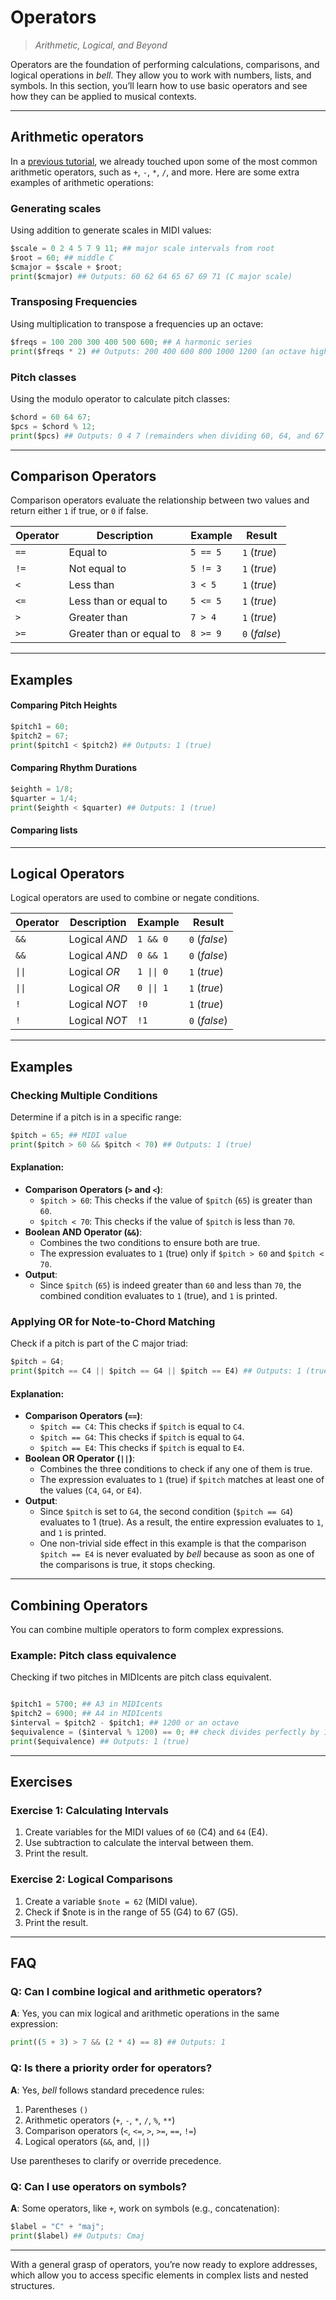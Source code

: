 # Operators

> _Arithmetic, Logical, and Beyond_

Operators are the foundation of performing calculations, comparisons, and logical operations in _bell_. They allow you to work with numbers, lists, and symbols. In this section, you’ll learn how to use basic operators and see how they can be applied to musical contexts.

---

## Arithmetic operators

In a [previous tutorial](05_expressions.md), we already touched upon some of the most common arithmetic operators, such as `+`, `-`, `*`, `/`, and more. Here are some extra examples of arithmetic operations:

### Generating scales

Using addition to generate scales in MIDI values:

```py
$scale = 0 2 4 5 7 9 11; ## major scale intervals from root
$root = 60; ## middle C
$cmajor = $scale + $root;
print($cmajor) ## Outputs: 60 62 64 65 67 69 71 (C major scale)
```

### Transposing Frequencies

Using multiplication to transpose a frequencies up an octave:

```py
$freqs = 100 200 300 400 500 600; ## A harmonic series
print($freqs * 2) ## Outputs: 200 400 600 800 1000 1200 (an octave higher)
```

### Pitch classes

Using the modulo operator to calculate pitch classes:

```py
$chord = 60 64 67;
$pcs = $chord % 12;
print($pcs) ## Outputs: 0 4 7 (remainders when dividing 60, 64, and 67 by 12)
```

---

## Comparison Operators

Comparison operators evaluate the relationship between two values and return either `1` if true, or `0` if false.

| Operator | Description              | Example  | Result        |
| -------- | ------------------------ | -------- | ------------- |
| `==`     | Equal to                 | `5 == 5` | `1` (_true_)  |
| `!=`     | Not equal to             | `5 != 3` | `1` (_true_)  |
| `<`      | Less than                | `3 < 5`  | `1` (_true_)  |
| `<=`     | Less than or equal to    | `5 <= 5` | `1` (_true_)  |
| `>`      | Greater than             | `7 > 4`  | `1` (_true_)  |
| `>=`     | Greater than or equal to | `8 >= 9` | `0` (_false_) |

---

## Examples

#### Comparing Pitch Heights

```py
$pitch1 = 60;
$pitch2 = 67;
print($pitch1 < $pitch2) ## Outputs: 1 (true)
```

#### Comparing Rhythm Durations

```py
$eighth = 1/8;
$quarter = 1/4;
print($eighth < $quarter) ## Outputs: 1 (true)
```

#### Comparing lists

---

## Logical Operators

Logical operators are used to combine or negate conditions.

| Operator | Description   | Example    | Result        |
| -------- | ------------- | ---------- | ------------- |
| `&&`     | Logical _AND_ | `1 && 0`   | `0` (_false_) |
| `&&`     | Logical _AND_ | `0 && 1`   | `0` (_false_) |
| `\|\|`   | Logical _OR_  | `1 \|\| 0` | `1` (_true_)  |
| `\|\|`   | Logical _OR_  | `0 \|\| 1` | `1` (_true_)  |
| `!`      | Logical _NOT_ | `!0`       | `1` (_true_)  |
| `!`      | Logical _NOT_ | `!1`       | `0` (_false_) |

---

## Examples

### Checking Multiple Conditions

Determine if a pitch is in a specific range:

```py
$pitch = 65; ## MIDI value
print($pitch > 60 && $pitch < 70) ## Outputs: 1 (true)
```

#### Explanation:

- **Comparison Operators (`>` and `<`)**:
  - `$pitch > 60`: This checks if the value of `$pitch` (`65`) is greater than `60`.
  - `$pitch < 70`: This checks if the value of `$pitch` is less than `70`.
- **Boolean AND Operator (`&&`)**:
  - Combines the two conditions to ensure both are true.
  - The expression evaluates to `1` (true) only if `$pitch > 60` and `$pitch < 70`.
- **Output**:
  - Since `$pitch` (`65`) is indeed greater than `60` and less than `70`, the combined condition evaluates to `1` (true), and `1` is printed.

### Applying OR for Note-to-Chord Matching

Check if a pitch is part of the C major triad:

```py
$pitch = G4;
print($pitch == C4 || $pitch == G4 || $pitch == E4) ## Outputs: 1 (true)
```

#### Explanation:

- **Comparison Operators (`==`)**:
  - `$pitch == C4`: This checks if `$pitch` is equal to `C4`.
  - `$pitch == G4`: This checks if `$pitch` is equal to `G4`.
  - `$pitch == E4`: This checks if `$pitch` is equal to `E4`.
- **Boolean OR Operator (`||`)**:
  - Combines the three conditions to check if any one of them is true.
  - The expression evaluates to `1` (true) if `$pitch` matches at least one of the values (`C4`, `G4`, or `E4`).
- **Output**:
  - Since `$pitch` is set to `G4`, the second condition (`$pitch == G4`) evaluates to 1 (true). As a result, the entire expression evaluates to `1`, and `1` is printed.
  - One non-trivial side effect in this example is that the comparison `$pitch == E4` is never evaluated by _bell_ because as soon as one of the comparisons is true, it stops checking.

---

## Combining Operators

You can combine multiple operators to form complex expressions.

### Example: Pitch class equivalence

Checking if two pitches in MIDIcents are pitch class equivalent.

```py

$pitch1 = 5700; ## A3 in MIDIcents
$pitch2 = 6900; ## A4 in MIDIcents
$interval = $pitch2 - $pitch1; ## 1200 or an octave
$equivalence = ($interval % 1200) == 0; ## check divides perfectly by 1200
print($equivalence) ## Outputs: 1 (true)
```

---

## Exercises

### Exercise 1: Calculating Intervals

1. Create variables for the MIDI values of `60` (C4) and `64` (E4).
2. Use subtraction to calculate the interval between them.
3. Print the result.

### Exercise 2: Logical Comparisons

1. Create a variable `$note = 62` (MIDI value).
2. Check if $note is in the range of 55 (G4) to 67 (G5).
3. Print the result.

---

## FAQ

### Q: Can I combine logical and arithmetic operators?

**A**: Yes, you can mix logical and arithmetic operations in the same expression:

```py
print((5 + 3) > 7 && (2 * 4) == 8) ## Outputs: 1
```

### Q: Is there a priority order for operators?

**A**: Yes, _bell_ follows standard precedence rules:

1. Parentheses `()`
2. Arithmetic operators (`+`, `-`, `*`, `/`, `%`, `**`)
3. Comparison operators (`<`, `<=`, `>`, `>=`, `==`, `!=`)
4. Logical operators (`&&`, and, `||`)

Use parentheses to clarify or override precedence.

### Q: Can I use operators on symbols?

**A**: Some operators, like `+`, work on symbols (e.g., concatenation):

```py
$label = "C" + "maj";
print($label) ## Outputs: Cmaj
```

---

With a general grasp of operators, you’re now ready to explore addresses, which allow you to access specific elements in complex lists and nested structures.
